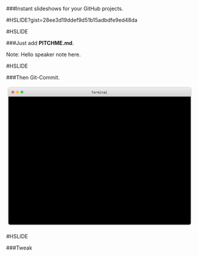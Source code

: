 ###Instant slideshows for your GitHub projects.

#HSLIDE?gist=28ee3d19ddef9d51b15adbdfe9ed48da

#HSLIDE

###Just add **PITCHME.md**.

Note:
Hello speaker note here.

#HSLIDE

###Then Git-Commit.

![Terminal](assets/terminal.png)

#HSLIDE

###Tweak



